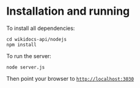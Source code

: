 # Installation and running

To install all dependencies:
```shell
cd wikidocs-api/nodejs
npm install
```

To run the server:
```shell
node server.js
```

Then point your browser to [`http://localhost:3030`](http://localhost:3030)
